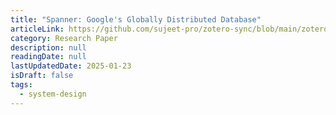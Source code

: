 ```yaml
---
title: "Spanner: Google's Globally Distributed Database"
articleLink: https://github.com/sujeet-pro/zotero-sync/blob/main/zotero-attachments/research-papers/spanner-osdi2012.pdf
category: Research Paper
description: null
readingDate: null
lastUpdatedDate: 2025-01-23
isDraft: false
tags:
  - system-design
---
```

